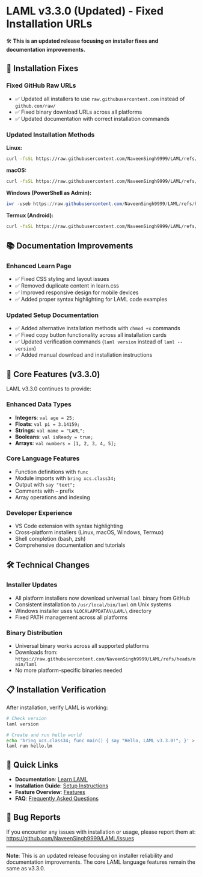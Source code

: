 # LAML v3.3.0 (Updated) - Fixed Installation URLs

🛠️ **This is an updated release focusing on installer fixes and documentation improvements.**

## 🔧 Installation Fixes

### Fixed GitHub Raw URLs
- ✅ Updated all installers to use `raw.githubusercontent.com` instead of `github.com/raw/`
- ✅ Fixed binary download URLs across all platforms
- ✅ Updated documentation with correct installation commands

### Updated Installation Methods

**Linux:**
```bash
curl -fsSL https://raw.githubusercontent.com/NaveenSingh9999/LAML/refs/heads/main/installers/linux/install.sh | bash
```

**macOS:**
```bash
curl -fsSL https://raw.githubusercontent.com/NaveenSingh9999/LAML/refs/heads/main/installers/macos/install.sh | bash
```

**Windows (PowerShell as Admin):**
```powershell
iwr -useb https://raw.githubusercontent.com/NaveenSingh9999/LAML/refs/heads/main/installers/windows/install.ps1 | iex
```

**Termux (Android):**
```bash
curl -fsSL https://raw.githubusercontent.com/NaveenSingh9999/LAML/refs/heads/main/installers/termux/install.sh | bash
```

## 📚 Documentation Improvements

### Enhanced Learn Page
- ✅ Fixed CSS styling and layout issues
- ✅ Removed duplicate content in learn.css
- ✅ Improved responsive design for mobile devices
- ✅ Added proper syntax highlighting for LAML code examples

### Updated Setup Documentation
- ✅ Added alternative installation methods with `chmod +x` commands
- ✅ Fixed copy button functionality across all installation cards
- ✅ Updated verification commands (`laml version` instead of `laml --version`)
- ✅ Added manual download and installation instructions

## 🚀 Core Features (v3.3.0)

LAML v3.3.0 continues to provide:

### Enhanced Data Types
- **Integers**: `val age = 25;`
- **Floats**: `val pi = 3.14159;`
- **Strings**: `val name = "LAML";`
- **Booleans**: `val isReady = true;`
- **Arrays**: `val numbers = [1, 2, 3, 4, 5];`

### Core Language Features
- Function definitions with `func`
- Module imports with `bring xcs.class34;`
- Output with `say "text";`
- Comments with `~` prefix
- Array operations and indexing

### Developer Experience
- VS Code extension with syntax highlighting
- Cross-platform installers (Linux, macOS, Windows, Termux)
- Shell completion (bash, zsh)
- Comprehensive documentation and tutorials

## 🛠️ Technical Changes

### Installer Updates
- All platform installers now download universal `laml` binary from GitHub
- Consistent installation to `/usr/local/bin/laml` on Unix systems
- Windows installer uses `%LOCALAPPDATA%\LAML\` directory
- Fixed PATH management across all platforms

### Binary Distribution
- Universal binary works across all supported platforms
- Downloads from: `https://raw.githubusercontent.com/NaveenSingh9999/LAML/refs/heads/main/laml`
- No more platform-specific binaries needed

## 📋 Installation Verification

After installation, verify LAML is working:

```bash
# Check version
laml version

# Create and run hello world
echo 'bring xcs.class34; func main() { say "Hello, LAML v3.3.0!"; }' > hello.lm
laml run hello.lm
```

## 🔗 Quick Links

- **Documentation**: [Learn LAML](https://naveensingh9999.github.io/LAML/learn.html)
- **Installation Guide**: [Setup Instructions](https://naveensingh9999.github.io/LAML/setup.html)
- **Feature Overview**: [Features](https://naveensingh9999.github.io/LAML/features.html)
- **FAQ**: [Frequently Asked Questions](https://naveensingh9999.github.io/LAML/faq.html)

## 🐛 Bug Reports

If you encounter any issues with installation or usage, please report them at:
https://github.com/NaveenSingh9999/LAML/issues

---

**Note**: This is an updated release focusing on installer reliability and documentation improvements. The core LAML language features remain the same as v3.3.0.
